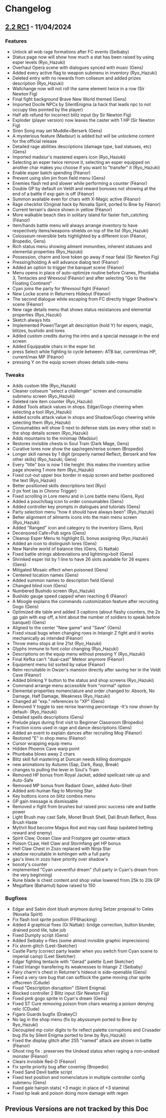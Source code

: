 # Changelog

## [2.2 RC1](https://github.com/Gens81/brave-new-world/releases) - 11/04/2024

### Features

- Unlock all wob rage formations after FC events (Seibaby) 
- Status page now will show how much a stat has been raised by using esper levels (Ryo_Hazuki)
- Overhaul Opera scene with dialogues synced with music (Gens)
- Added every active flag to weapon submenu in inventory (Ryo_Hazuki)
- Deleted entry with no rewards from coliseum and added prizes description (Ryo_Hazuki)
- Wallchange now will not roll the same element twice in a row (Sir Newton Fig)
- Final fight background Brave New World themed (Gens)
- Imported Docile NPCs by SilentEnigma (a hack that leads npc to not occupy tiles pointed by the player)
- Half atb refund for incorrect blitz input (by Sir Newton Fig)
- Exploder (player version) now leaves the caster with 1 HP (Sir Newton Fig)
- Siren Song may set Muddle+Berserk (Gens)
- A mysterious feature (Madsiur) is added but will be unlockme content for the official release
- Detailed rage abilities descriptions (damage type, bad statuses, etc) (Gens)
- Imported madsiur's mastered espers icon (Ryo_Hazuki)
- Selecting an esper twice remove it, selecting an esper equipped on another char makes you choose if you want to "transfer" it (Ryo_Hazuki)
- Enable esper batch spending (Fëanor)
- Prevent using slim jim from field menu (Gens)
- Enemies flash red and slower while performing a counter (Fëanor)
- Double GP by default on Veldt and reward bonuses not showing at the end of a battle if exp gain is off (Fëanor)
- Summon available even for chars with X-Magic active (Fëanor)
- Rage checklist (Original hack by Novalia Spirit, ported to Bnw by Fëanor) 
- Current terrain's dance shown in yellow (Fëanor)
- More walkable beach tiles in solitary island for faster fish_catching (Fëanor)
- Item/hands battle menu will always arrange inventory to have respectively items/weapons-shields on top of the list (Ryo_Hazuki)
- Colosseum reversible bets highlighted by a different icon (Fëanor, Bropedio, Gens)
- Rich status menu showing ailment immunities, inherent statuses and elemental properties (Ryo_Hazuki)
- Possession, charm and love token go away if near fatal (Sir Newton Fig)
- Pressing/holding A will advance dialog text (Fëanor)
- Added an option to trigger the banquet scene (Fëanor)
- Menu opens in place of auto-optimize routine before Cranes, Phunbaba 3, Tentacles and Wrexsoul (Fëanor) and after selecting "Go to the Floating Continent"
- Cyan joins the party for Wrexsoul fight (Fëanor)
- New Locke scene in Returners Hideout (Fëanor)
- The second dialogue while escaping from FC directly trigger Shadow's scene (Fëanor)
- New rage details menu that shows status resistances and elemental properties (Ryo_Hazuki)
- Sketch always hits
- Implemented Power/Target alt description (hold Y) for espers, magic, blitzes, bushido and lores
- Added custom credits during the intro and a special message in the end screen
- Added Equippable chars in the esper list
- press Select while fighting to cycle between: ATB bar, current/max HP, current/max MP (Fëanor)
- pressing Y on the equip screen shows details side-menu

### Tweaks

- Adds custom title (Ryo_Hazuki)
- Cleaner coliseum "select a challenger" screen and consumable submenu screen (Ryo_Hazuki)
- Deleted rare item counter (Ryo_Hazuki)
- Added Tools attack values in shops. Edgar/Gogo cheering when selecting a tool (Ryo_Hazuki)
- Added scrolls attack value in shops and Shadow/Gogo cheering while selecting them (Ryo_Hazuki)
- Consumables will show 0 next to defense stats (as every other stat) in the shop details screen (Ryo_Hazuki)
- Adds mountains to the minimap (Madsiur)
- Restores invisible chests in Soul Train (Dark Mage, Gens)
- Curative lores now show the sap/regen/rerise screen (Bropedio)
- Longer skill names by 1 digit (properly named Reflect, Berserk and few other skills) (Ryo_hazuki, Gens)
- Every "title" box is now 1 tile height: this makes the inventory active page showing 1 more item (Ryo_Hazuki)
- Fixed cut-out upper box border in equip screen and better positioned the text (Ryo_Hazuki)
- Better positioned skills descriptions text (Ryo)
- 0 px font (as in Chrono Trigger)
- Fixed scrolling in Lore menu and in Lore battle menu (Gens, Ryo)
- Added a pouch/bag icon to order consumables (Gens)
- Added controller key prompts in dialogues and tutorials (Gens)
- Party selection menu "how it should have always been" (Ryo_Hazuki)
- Better alignment of ailments icons into the main menu screen (Ryo_Hazuki)
- Added "Ranged" icon and category to the inventory (Gens, Ryo)
- Decensored Cafe>Pub signs (Gens)
- Cleanup Esper Menu to highlight EL bonus assigning (Ryo_Hazuki)
- Added an icon to distinguish lores (Gens)
- New Narshe world of balance tiles (Gens, Gi Nattak)
- Fixed battle strings abbreviations and lightning>bolt (Gens)
- Shrinked esper list by 1 line to have 26 slots available for 26 espers (Gens)
- Mitigated Mosaic effect when poisoned (Gens)
- Centered location names (Gens)
- Added summon names to description field (Gens)
- Changed blind icon (Gens)
- Numbered Bushido screen (Ryo_Hazuki)
- Bushido gauge speed capped when reaching 6 (Fëanor)
- A Moogle explains the commands customization feature after recruiting Gogo (Gens)
- Optimized dte table and added 3 captions (about flashy counters, the 2x gp gain with exp off, a hint about the number of soldiers to speak before banquet) (Gens)
- Aligned to the center "New game" and "Save" (Gens) 
- Fixed visual bugs when changing rows in Intangir Z fight and it works mechanically as intended (Fëanor)
- Throw menu stops at line 21st (Ryo_Hazuki)
- Glyphs immune to font color changing (Ryo_Hazuki) 
- Descriptions on the equip menu without pressing Y (Ryo_Hazuki)
- Final Kefka can't "dual-cast" Meteor anymore (Fëanor)
- Equipment menu list sorted by value (Fëanor)
- Relm recruitable in Owzer's mansion directly after saving her in the Veldt Cave (Fëanor)
- Added blinking Y button to the status and shop screens (Ryo_Hazuki)
- Command arrange menu accessible from "normal" option
- Elemental properties nomenclature and order changed to: Absorb, No Damage, Half Damage, Weakness (Ryo_Hazuki)
- Changed all "exp." references to "XP" (Gens)
- Removed Y toggle to see rerise learning percentage -It's now shown by default- (Ryo_Hazuki)
- Detailed spells descriptions (Gens)
- Prelude plays during first visit to Beginner Classroom (Bropedio)
- Fraction icons used in rage and dance descriptions (Gens)
- Added an event to explain dances after recruiting Mog (Fëanor)
- Restored "E" in shop menu (Fëanor)
- Cursor wrapping equip menu
- Hidden Phoenix Cave warp point
- Phunbaba blows away 2 chars
- Blitz skill full mastering at Duncan needs killing doomgaze
- new animations by Autumn (Sap, Dark, Rasp, Break)
- changes to pulling the lever in Soul's Train
- Removed HP bonus from Royal Jacket, added spellcast rate up and Auto-Safe
- Removed MP bonus from Radiant Gown, added Auto-Shell
- Added anti-human flag to Morning Star
- Key buttons icons on blitz combos menu
- GP gain message is dismissable
- Removed x-fight from brushes but raised proc success rate and battle power
- Light Brush may cast Safe, Monet Brush Shell, Dali Brush Reflect, Ross Brush Haste
- Mythril Rod become Magus Rod and may cast Rasp (updated betting reward and enemy)
- Spirit Claw, Ocean Claw and Frostgore get counter-attack
- Poison CLaw, Hell Claw and Stormfang get HP bonus
- Hell Claw Chest in Zozo replaced with Ninja Star
- shadow recruitable in kohlingen with a full party
- gau's lines in zozo have priority over shadow's
- boooty's counter
- implemented "Cyan uneventful dream" (full party in Cyan's dream from the very beginning)
- Rune blade is chest content and shop value lowered from 25k to 20k GP
- Megaflare (Bahamut) bpow raised to 150

### Bugfixes

- Edgar and Sabin dont blush anymore during Setzer proposal to Celes (Novalia Spirit)
- Fix flash tool sprite position (FF6hacking)
- Added 4 graphical fixes (Gi Nattak): bridge correction, button blunder, drained pond tile, tube job
- Fixed Dumpty script (Gens)
- Added Seibaby x-files (some almost invisible graphic imprecisions)
- Fix storm glitch (Leet-Sketcher)
- Castle Party (correct party leader when you switch from Cyan scene to imperial camp) (Leet Sketcher)
- Edgar fighting tentacle with "Gerad" palette (Leet Sketcher)
- Fixed Intangir transfering its weaknesses to Intangir Z (Seibaby)
- Fairy charm's chest in Returner's hideout is side-openable (Gens)
- Fixed a very rare bug that can softlock the game moving char sprite offscreen (Cdude)
- Fixed "Description disruption" (Silent Enigma)
- Blocked controller 2 Blitz input (Sir Newton Fig)
- Fixed pink gogo sprite in Cyan's dream (Gens)
- Fixed ST Cure removing poison from chars wearing a poison denying relic (CDude)
- Figaro Guards bugfix (DrakeyC)
- No lag in the shop menu (fix by abyssonym ported to Bnw by Ryo_Hazuki) 
- Decoupled mp color digits to fix reflect palette corruptions and Crusader bug (fix by Silent Enigma ported to bnw by Ryo_Hazuki)
- Fixed the display glitch after 255 "named" attack are shown in battle (Fëanor) 
- Ghost ring fix : preserves the Undead status when raging a non-undead monster (Fëanor)
- Clears invisible Red-D (Fëanor)
- Fix sprite priority bug after covering (Bropedio)
- Fixed Sand Devil battle script
- Fixed text position and nomenclature in multiple controller config submenu (Gens)
- Fixed gale hairpin stats( +3 magic in place of +3 stamina)
- Fixed hp leak and poison doing more damage with regen

## Previous Versions are not tracked by this Doc
